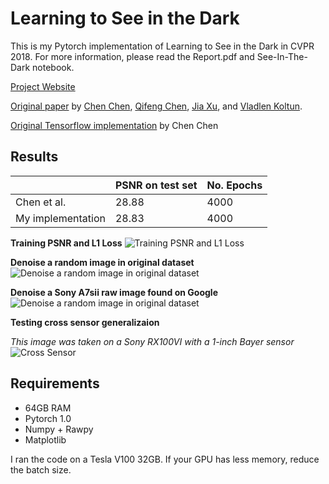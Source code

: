# Learning to See in the Dark
This is my Pytorch implementation of Learning to See in the Dark in CVPR 2018. For more information, please read the Report.pdf and See-In-The-Dark notebook.

[Project Website](http://web.engr.illinois.edu/~cchen156/SID.html)

[Original paper](http://cchen156.web.engr.illinois.edu/paper/18CVPR_SID.pdf) by [Chen Chen](http://cchen156.web.engr.illinois.edu/), [Qifeng Chen](http://cqf.io/), [Jia Xu](http://pages.cs.wisc.edu/~jiaxu/), and [Vladlen Koltun](http://vladlen.info/).

[Original Tensorflow implementation](https://github.com/cchen156/Learning-to-See-in-the-Dark) by Chen Chen

## Results
|                   | PSNR on test set | No. Epochs |
|-------------------|------------------|------------|
| Chen et al.       | 28.88            | 4000       |
| My implementation | 28.83            | 4000       |

**Training PSNR and L1 Loss**
![Training PSNR and L1 Loss](figures/training.png)

**Denoise a random image in original dataset**
![Denoise a random image in original dataset](figures/result1.png)


**Denoise a Sony A7sii raw image found on Google**
![Denoise a random image in original dataset](figures/result2.png)

**Testing cross sensor generalizaion**

*This image was taken on a Sony RX100VI with a 1-inch Bayer sensor*
![Cross Sensor](figures/result3.png)



## Requirements
- 64GB RAM
- Pytorch 1.0
- Numpy + Rawpy
- Matplotlib

I ran the code on a Tesla V100 32GB. If your GPU has less memory, reduce the batch size.
